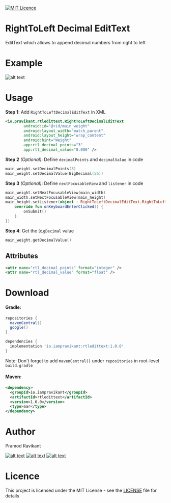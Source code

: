 [![MIT Licence](https://badges.frapsoft.com/os/mit/mit.svg?v=103)](https://opensource.org/licenses/mit-license.php)

# RightToLeft Decimal EditText
EditText which allows to append decimal numbers from right to left

# Example

![alt text](https://media.giphy.com/media/3gPFh76IrjJPx9QkrY/giphy.gif "Example")

# Usage

**Step 1**: Add `RightToLeftDecimalEditText` in XML

```xml
<io.pravikant.rtledittext.RightToLeftDecimalEditText
        android:id="@+id/main_weight"
        android:layout_width="match_parent"
        android:layout_height="wrap_content"
        android:hint="Weight"
        app:rtl_decimal_points="3"
        app:rtl_decimal_value="0.000" />
```
**Step 2** *(Optional)*: Define `decimalPoints` and `decimalValue` in code

```kotlin
main_weight.setDecimalPoints(3)
main_weight.setDecimalValue(BigDecimal(56))
```

**Step 3** *(Optional)*: Define `nextFocusableView` and `listener` in code

```kotlin
main_weight.setNextFocusableView(main_width)
main_width.setNextFocusableView(main_height)
main_height.setListener(object : RightToLeftDecimalEditText.RightToLeftDecimalEditTextListener {
    override fun onKeyboardEnterClicked() {
        onSubmit()
    }
})
```

**Step 4**: Get the `BigDecimal` value

```kotlin
main_weight.getDecimalValue()
```

<h2>Attributes</h2>

```xml
<attr name="rtl_decimal_points" format="integer" />
<attr name="rtl_decimal_value" format="float" />
```

# Download

<h4>Gradle:</h4>

```gradle
repositories {
  mavenCentral()
  google()
}

dependencies {
  implementation 'io.iampravikant:rtledittext:1.0.0'
}
```
Note: Don't forget to add `mavenCentral()` under `repositories` in root-level `build.gradle`
 
<h4>Maven:</h4>

```xml
<dependency>
  <groupId>io.iampravikant</groupId>
  <artifactId>rtledittext</artifactId>
  <version>1.0.0</version>
  <type>aar</type>
</dependency>
```

# Author
Pramod Ravikant

[![alt text][1.1]][1]
[![alt text][2.1]][2]
[![alt text][3.1]][3]

[1.1]: http://i.imgur.com/tXSoThF.png (twitter icon with padding)
[2.1]: http://i.imgur.com/P3YfQoD.png (facebook icon with padding)
[3.1]: http://i.imgur.com/0o48UoR.png (github icon with padding)

[1]: http://www.twitter.com/iampravikant
[2]: http://www.facebook.com/iampravikant
[3]: http://www.github.com/iampravikant

# Licence
This project is licensed under the MIT License - see the [LICENSE](LICENSE) file for details
